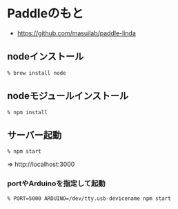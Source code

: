 # Paddleのもと

- https://github.com/masuilab/paddle-linda


## nodeインストール

    % brew install node


## nodeモジュールインストール

    % npm install


## サーバー起動

    % npm start

=> http://localhost:3000


### portやArduinoを指定して起動

    % PORT=5000 ARDUINO=/dev/tty.usb-devicename npm start
